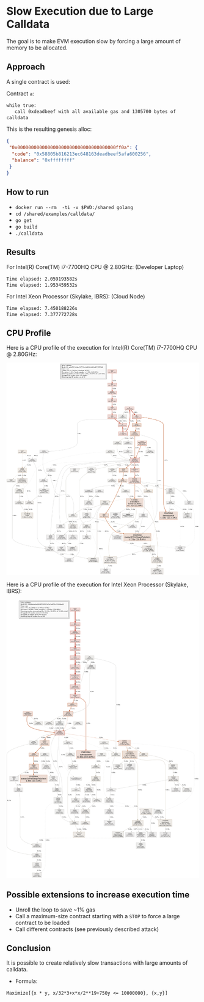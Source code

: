 # Slow Execution due to Large Calldata

The goal is to make EVM execution slow by forcing a large amount of memory to be allocated.

## Approach 

A single contract is used:

Contract `a`:
```
while true:
   call 0xdeadbeef with all available gas and 1305700 bytes of calldata
```

This is the resulting genesis alloc:
```json
{
 "0x000000000000000000000000000000000000ff0a": {
  "code": "0x58805b816213ec648163deadbeef5afa600256",
  "balance": "0xffffffff"
 }
}
```

## How to run
- `docker run --rm  -ti -v $PWD:/shared golang`
- `cd /shared/examples/calldata/`
- `go get`
- `go build`
- `./calldata`

## Results

For Intel(R) Core(TM) i7-7700HQ CPU @ 2.80GHz: (Developer Laptop)
```
Time elapsed: 2.059193582s
Time elapsed: 1.953459532s
```

For Intel Xeon Processor (Skylake, IBRS): (Cloud Node)
```
Time elapsed: 7.450188226s
Time elapsed: 7.377772728s
```

## CPU Profile

Here is a CPU profile of the execution for Intel(R) Core(TM) i7-7700HQ CPU @ 2.80GHz:

![CPU profile](profile.png)

Here is a CPU profile of the execution for Intel Xeon Processor (Skylake, IBRS):

![CPU profile](profile_cloud.png)



## Possible extensions to increase execution time

- Unroll the loop to save ~1% gas
- Call a maximum-size contract starting with a `STOP` to force a large contract to be loaded
- Call different contracts (see previously described attack)

## Conclusion

It is possible to create relatively slow transactions with large amounts of calldata.

- Formula:
```
Maximize[{x * y, x/32*3+x*x/2**19+750y <= 10000000}, {x,y}]
```   


